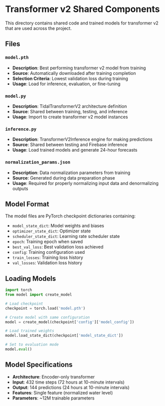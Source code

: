 # Transformer v2 Shared Components

This directory contains shared code and trained models for transformer v2 that are used across the project.

## Files

### `model.pth`
- **Description**: Best performing transformer v2 model from training
- **Source**: Automatically downloaded after training completion
- **Selection Criteria**: Lowest validation loss during training
- **Usage**: Load for inference, evaluation, or fine-tuning

### `model.py`
- **Description**: TidalTransformerV2 architecture definition
- **Source**: Shared between training, testing, and inference
- **Usage**: Import to create transformer v2 model instances

### `inference.py`
- **Description**: TransformerV2Inference engine for making predictions
- **Source**: Shared between testing and Firebase inference
- **Usage**: Load trained models and generate 24-hour forecasts

### `normalization_params.json`
- **Description**: Data normalization parameters from training
- **Source**: Generated during data preparation phase
- **Usage**: Required for properly normalizing input data and denormalizing outputs

## Model Format

The model files are PyTorch checkpoint dictionaries containing:
- `model_state_dict`: Model weights and biases
- `optimizer_state_dict`: Optimizer state
- `scheduler_state_dict`: Learning rate scheduler state  
- `epoch`: Training epoch when saved
- `best_val_loss`: Best validation loss achieved
- `config`: Training configuration used
- `train_losses`: Training loss history
- `val_losses`: Validation loss history

## Loading Models

```python
import torch
from model import create_model

# Load checkpoint
checkpoint = torch.load('model.pth')

# Create model with same configuration
model = create_model(checkpoint['config']['model_config'])

# Load trained weights
model.load_state_dict(checkpoint['model_state_dict'])

# Set to evaluation mode
model.eval()
```

## Model Specifications

- **Architecture**: Encoder-only transformer
- **Input**: 432 time steps (72 hours at 10-minute intervals)
- **Output**: 144 predictions (24 hours at 10-minute intervals)
- **Features**: Single feature (normalized water level)
- **Parameters**: ~12M trainable parameters